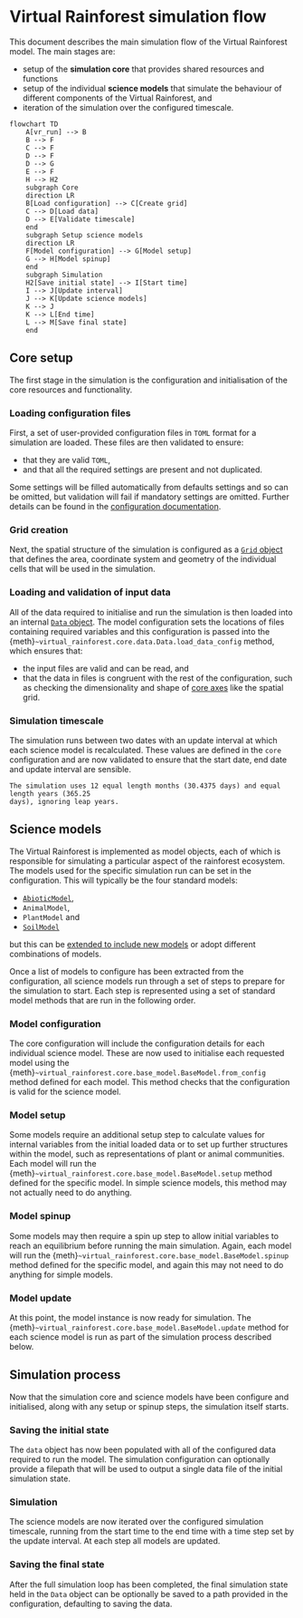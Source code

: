 # Virtual Rainforest simulation flow

This document describes the main simulation flow of the Virtual Rainforest model. The
main stages are:

* setup of the **simulation core** that provides shared resources and functions
* setup of the individual **science models** that simulate the behaviour of different
components of the Virtual Rainforest, and
* iteration of the simulation over the configured timescale.

```{mermaid}
flowchart TD
    A[vr_run] --> B
    B --> F
    C --> F
    D --> F
    D --> G
    E --> F
    H --> H2
    subgraph Core 
    direction LR
    B[Load configuration] --> C[Create grid]
    C --> D[Load data]
    D --> E[Validate timescale]
    end
    subgraph Setup science models
    direction LR
    F[Model configuration] --> G[Model setup]
    G --> H[Model spinup]
    end
    subgraph Simulation
    H2[Save initial state] --> I[Start time]
    I --> J[Update interval]
    J --> K[Update science models]
    K --> J
    K --> L[End time]
    L --> M[Save final state]
    end
```

## Core setup

The first stage in the simulation is the configuration and initialisation of the core
resources and functionality.

### Loading configuration files

First, a set of user-provided configuration files in `TOML` format for a simulation are
loaded. These files are then validated to ensure:

* that they are valid `TOML`,
* and that all the required settings are present and not duplicated.

Some settings will be filled automatically from defaults settings and so can be omitted,
but validation will fail if mandatory settings are omitted. Further details can be found
in the [configuration documentation](./core/config.md).

### Grid creation

Next, the spatial structure of the simulation is configured as a [`Grid`
object](./core/grid.md) that defines the area, coordinate system and geometry of the
individual cells that will be used in the simulation.

### Loading and validation of input data

All of the data required to initialise and run the simulation is then loaded into an
internal [`Data` object](./core/data.md). The model configuration sets the locations of
files containing required variables and this configuration is passed into the
{meth}`~virtual_rainforest.core.data.Data.load_data_config` method, which ensures that:

* the input files are valid and can be read, and
* that the data in files is congruent with the rest of the configuration, such as
  checking the dimensionality and shape of [core axes](./core/axes.md) like the spatial
  grid.

### Simulation timescale

The simulation runs between two dates with an update interval at which each science
model is recalculated. These values are defined in the `core` configuration and are
now validated to ensure that the start date, end date and update interval are sensible.

```{note}
The simulation uses 12 equal length months (30.4375 days) and equal length years (365.25
days), ignoring leap years.
```

## Science models

The Virtual Rainforest is implemented as model objects, each of which is responsible for
simulating a particular aspect of the rainforest ecosystem. The models used for the
specific simulation run can be set in the configuration. This will typically be the four
standard models:

* [`AbioticModel`](../api/abiotic.md),
* `AnimalModel`,
* `PlantModel` and
* [`SoilModel`](../api/soil.md)

but this can be [extended to include new models](../development/defining_new_models.md)
or adopt different combinations of models.

Once a list of models to configure has been extracted from the configuration, all
science models run through a set of steps to prepare for the simulation to start. Each
step is represented using a set of standard model methods that are run in the following
order.

### Model configuration

The core configuration will include the configuration details for each individual
science model. These are now used to initialise each requested model using the
{meth}`~virtual_rainforest.core.base_model.BaseModel.from_config` method defined
for each model. This method checks that the configuration is valid for the science
model.

### Model setup

Some models require an additional setup step to calculate values for internal variables
from the initial loaded data or to set up further structures within the model, such as
representations of plant or animal communities. Each model will run the
{meth}`~virtual_rainforest.core.base_model.BaseModel.setup` method defined for the
specific model. In simple science models, this method may not actually need to do
anything.

### Model spinup

Some models may then require a spin up step to allow initial variables to reach an
equilibrium before running the main simulation. Again, each model will run the
{meth}`~virtual_rainforest.core.base_model.BaseModel.spinup` method defined for the
specific model, and again this may not need to do anything for simple models.

### Model update

At this point, the model instance is now ready for simulation. The
{meth}`~virtual_rainforest.core.base_model.BaseModel.update` method for each science
model is run as part of the simulation process described below.

## Simulation process

Now that the simulation core and science models have been configure and initialised,
along with any setup or spinup steps, the simulation itself starts.

### Saving the initial state

The `data` object has now been populated with all of the configured data required to run
the model. The simulation configuration can optionally provide a filepath that will be
used to output a single data file of the initial simulation state.

### Simulation

The science models are now iterated over the configured simulation timescale, running
from the start time to the end time with a time step set by the update interval. At each
step all models are updated.

### Saving the final state

After the full simulation loop has been completed, the final simulation state held in
the `Data` object can be optionally be saved to a path provided in the configuration,
defaulting to saving the data.
